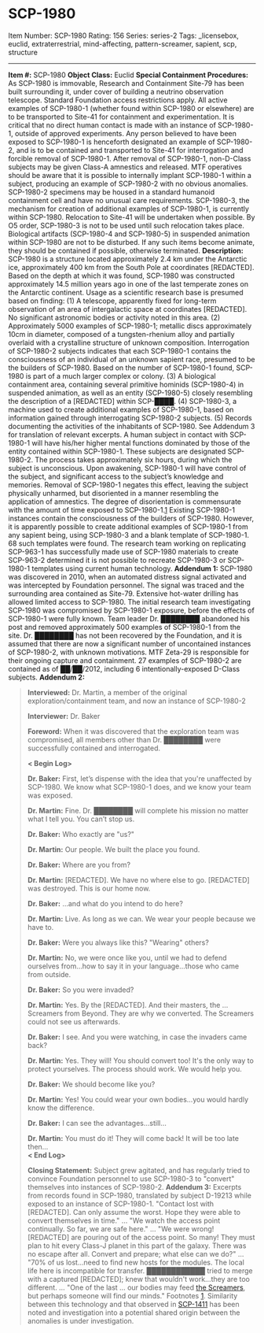 # SCP-1980
Item Number: SCP-1980
Rating: 156
Series: series-2
Tags: _licensebox, euclid, extraterrestrial, mind-affecting, pattern-screamer, sapient, scp, structure

---

**Item #:** SCP-1980
**Object Class:** Euclid
**Special Containment Procedures:** As SCP-1980 is immovable, Research and Containment Site-79 has been built surrounding it, under cover of building a neutrino observation telescope. Standard Foundation access restrictions apply.
All active examples of SCP-1980-1 (whether found within SCP-1980 or elsewhere) are to be transported to Site-41 for containment and experimentation. It is critical that no direct human contact is made with an instance of SCP-1980-1, outside of approved experiments.
Any person believed to have been exposed to SCP-1980-1 is henceforth designated an example of SCP-1980-2, and is to be contained and transported to Site-41 for interrogation and forcible removal of SCP-1980-1. After removal of SCP-1980-1, non-D-Class subjects may be given Class-A amnestics and released. MTF operatives should be aware that it is possible to internally implant SCP-1980-1 within a subject, producing an example of SCP-1980-2 with no obvious anomalies. SCP-1980-2 specimens may be housed in a standard humanoid containment cell and have no unusual care requirements.
SCP-1980-3, the mechanism for creation of additional examples of SCP-1980-1, is currently within SCP-1980. Relocation to Site-41 will be undertaken when possible. By O5 order, SCP-1980-3 is not to be used until such relocation takes place.
Biological artifacts (SCP-1980-4 and SCP-1980-5) in suspended animation within SCP-1980 are not to be disturbed. If any such items become animate, they should be contained if possible, otherwise terminated.
**Description:** SCP-1980 is a structure located approximately 2.4 km under the Antarctic ice, approximately 400 km from the South Pole at coordinates [REDACTED]. Based on the depth at which it was found, SCP-1980 was constructed approximately 14.5 million years ago in one of the last temperate zones on the Antarctic continent.
Usage as a scientific research base is presumed based on finding:
(1) A telescope, apparently fixed for long-term observation of an area of intergalactic space at coordinates [REDACTED]. No significant astronomic bodies or activity noted in this area.
(2) Approximately 5000 examples of SCP-1980-1; metallic discs approximately 10cm in diameter, composed of a tungsten-rhenium alloy and partially overlaid with a crystalline structure of unknown composition. Interrogation of SCP-1980-2 subjects indicates that each SCP-1980-1 contains the consciousness of an individual of an unknown sapient race, presumed to be the builders of SCP-1980. Based on the number of SCP-1980-1 found, SCP-1980 is part of a much larger complex or colony.
(3) A biological containment area, containing several primitive hominids (SCP-1980-4) in suspended animation, as well as an entity (SCP-1980-5) closely resembling the description of a [REDACTED] within SCP-████.
(4) SCP-1980-3, a machine used to create additional examples of SCP-1980-1, based on information gained through interrogating SCP-1980-2 subjects.
(5) Records documenting the activities of the inhabitants of SCP-1980. See Addendum 3 for translation of relevant excerpts.
A human subject in contact with SCP-1980-1 will have his/her higher mental functions dominated by those of the entity contained within SCP-1980-1. These subjects are designated SCP-1980-2. The process takes approximately six hours, during which the subject is unconscious. Upon awakening, SCP-1980-1 will have control of the subject, and significant access to the subject’s knowledge and memories. Removal of SCP-1980-1 negates this effect, leaving the subject physically unharmed, but disoriented in a manner resembling the application of amnestics. The degree of disorientation is commensurate with the amount of time exposed to SCP-1980-1.[1](javascript:;)
Existing SCP-1980-1 instances contain the consciousness of the builders of SCP-1980. However, it is apparently possible to create additional examples of SCP-1980-1 from any sapient being, using SCP-1980-3 and a blank template of SCP-1980-1. 68 such templates were found. The research team working on replicating SCP-963-1 has successfully made use of SCP-1980 materials to create SCP-963-2 determined it is not possible to recreate SCP-1980-3 or SCP-1980-1 templates using current human technology.
**Addendum 1:** SCP-1980 was discovered in 2010, when an automated distress signal activated and was intercepted by Foundation personnel. The signal was traced and the surrounding area contained as Site-79. Extensive hot-water drilling has allowed limited access to SCP-1980.
The initial research team investigating SCP-1980 was compromised by SCP-1980-1 exposure, before the effects of SCP-1980-1 were fully known. Team leader Dr. ████████ abandoned his post and removed approximately 500 examples of SCP-1980-1 from the site. Dr. ████████ has not been recovered by the Foundation, and it is assumed that there are now a significant number of uncontained instances of SCP-1980-2, with unknown motivations. MTF Zeta-29 is responsible for their ongoing capture and containment. 27 examples of SCP-1980-2 are contained as of ██/██/2012, including 6 intentionally-exposed D-Class subjects.
**Addendum 2:**
> **Interviewed:** Dr. Martin, a member of the original exploration/containment team, and now an instance of SCP-1980-2  
>    
>  **Interviewer:** Dr. Baker  
>    
>  **Foreword:** When it was discovered that the exploration team was compromised, all members other than Dr. ████████ were successfully contained and interrogated.  
>    
>  **< Begin Log>**  
>    
>  **Dr. Baker:** First, let’s dispense with the idea that you're unaffected by SCP-1980. We know what SCP-1980-1 does, and we know your team was exposed.  
>    
>  **Dr. Martin:** Fine. Dr. ████████ will complete his mission no matter what I tell you. You can’t stop us.  
>    
>  **Dr. Baker:** Who exactly are "us?"  
>    
>  **Dr. Martin:** Our people. We built the place you found.  
>    
>  **Dr. Baker:** Where are you from?  
>    
>  **Dr. Martin:** [REDACTED]. We have no where else to go. [REDACTED] was destroyed. This is our home now.  
>    
>  **Dr. Baker:** …and what do you intend to do here?  
>    
>  **Dr. Martin:** Live. As long as we can. We wear your people because we have to.  
>    
>  **Dr. Baker:** Were you always like this? "Wearing" others?  
>    
>  **Dr. Martin:** No, we were once like you, until we had to defend ourselves from…how to say it in your language…those who came from outside.  
>    
>  **Dr. Baker:** So you were invaded?  
>    
>  **Dr. Martin:** Yes. By the [REDACTED]. And their masters, the … Screamers from Beyond. They are why we converted. The Screamers could not see us afterwards.  
>    
>  **Dr. Baker:** I see. And you were watching, in case the invaders came back?  
>    
>  **Dr. Martin:** Yes. They will! You should convert too! It's the only way to protect yourselves. The process should work. We would help you.  
>    
>  **Dr. Baker:** We should become like you?  
>    
>  **Dr. Martin:** Yes! You could wear your own bodies…you would hardly know the difference.  
>    
>  **Dr. Baker:** I can see the advantages…still…  
>    
>  **Dr. Martin:** You must do it! They will come back! It will be too late then…  
>  **< End Log>**  
>    
>  **Closing Statement:** Subject grew agitated, and has regularly tried to convince Foundation personnel to use SCP-1980-3 to "convert" themselves into instances of SCP-1980-2.
**Addendum 3:** Excerpts from records found in SCP-1980, translated by subject D-19213 while exposed to an instance of SCP-1980-1.
"Contact lost with [REDACTED]. Can only assume the worst. Hope they were able to convert themselves in time."
…
"We watch the access point continually. So far, we are safe here."
…
"We were wrong! [REDACTED] are pouring out of the access point. So many! They must plan to hit every Class-J planet in this part of the galaxy. There was no escape after all. Convert and prepare; what else can we do?"
…
"70% of us lost…need to find new hosts for the modules. The local life here is incompatible for transfer. ████████████ tried to merge with a captured [REDACTED]; knew that wouldn't work…they are too different.
…
"One of the last … our bodies may feed [the Screamers](/scp-1050), but perhaps someone will find our minds."
Footnotes
[1](javascript:;). Similarity between this technology and that observed in [SCP-1411](/scp-1411) has been noted and investigation into a potential shared origin between the anomalies is under investigation.